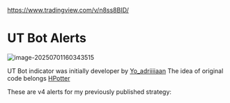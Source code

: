 https://www.tradingview.com/v/n8ss8BID/



# UT Bot Alerts

![image-20250701160343515](https://pkuxiaohou.oss-cn-beijing.aliyuncs.com/img/202507011603589.png)



UT Bot indicator was initially developer by [Yo_adriiiiaan](https://www.tradingview.com/u/Yo_adriiiiaan/)
The idea of original code belongs [HPotter](https://www.tradingview.com/u/HPotter/)

These are v4 alerts for my previously published strategy:












































